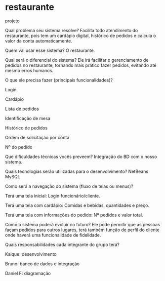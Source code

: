 # restaurante
projeto

Qual problema seu sistema resolve?
Facilita todo atendimento do restaurante, pois tem um cardápio digital, histórico de pedidos e calcula o valor da conta automaticamente.

Quem vai usar esse sistema?
O restaurante.

Qual será o diferencial do sistema?
Ele irá facilitar o gerenciamento de pedidos no restaurante, tornando mais prático fazer pedidos, evitando até mesmo erros humanos.

O que ele precisa fazer (principais funcionalidades)?

Login

Cardápio

Lista de pedidos

Identificação de mesa

Histórico de pedidos

Ordem de solicitação por conta

Nº do pedido

Que dificuldades técnicas vocês preveem?
Integração do BD com o nosso sistema.

Quais tecnologias serão utilizadas para o desenvolvimento?
NetBeans
MySQL

Como será a navegação do sistema (fluxo de telas ou menus)?

Terá uma tela inicial: Login funcionário/cliente.

Terá uma tela com cardápio: Comidas e bebidas, quantidades e preço.

Terá uma tela com informações do pedido: Nº pedidos e valor total.

Como o sistema poderá evoluir no futuro?
Ele pode permitir que as pessoas façam pedidos para outros lugares, terá também função de perfil do cliente onde haverá uma funcionalidade de fidelidade.

Quais responsabilidades cada integrante do grupo terá?

Kaique: desenvolvimento

Bruno: banco de dados e integração

Daniel F: diagramação

